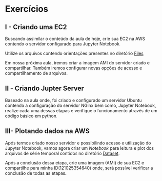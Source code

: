 # Exercícios

## I - Criando uma EC2
Buscando assimilar o conteúdo da aula de hoje, crie sua EC2 na AWS contendo o servidor configurado para Jupyter Notebook.

Utilize os arquivos contendo orientações presentes no diretório [Files](https://github.com/ai2-education-fiep-turma-5/05-Cloud/blob/main/Files)

Em nossa próxima aula, iremos criar a imagem AMI do servidor criado e compartilhar. Também iremos configurar novas opções de acesso e compartilhamento de arquivos.

## II - Criando Jupter Server
Baseado na aula onde, foi criado e configurado um servidor Ubuntu contendo a configuração do servidor NGinx bem como, Jupyter Notebook, realize cada uma dessas etapas e verifique o funcionamento através de um código básico em python.

## III- Plotando dados na AWS
Após termos criado nosso servidor e possibilindo acesso e utilização do Jupyter Notebook, vamos agora criar um *Notebook* para leitura e plot dos arquivos de série temporal contidos no diretório [Dataset](https://github.com/ai2-education-fiep-turma-5/05-Cloud/tree/main/dataset). 

Após a conclusão dessa etapa, crie uma imagem (AMI) de sua EC2 e compartilhe para minha ID(121025354640) onde, será possível verificar a conclusão de todas as etapas.





